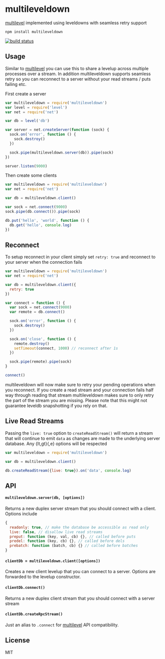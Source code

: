 # multileveldown

[multilevel](https://github.com/juliangruber/multilevel) implemented using leveldowns with seamless retry support

```
npm install multileveldown
```

[![build status](http://img.shields.io/travis/mafintosh/multileveldown.svg?style=flat)](http://travis-ci.org/mafintosh/multileveldown)

## Usage

Similar to [multilevel](https://github.com/juliangruber/multilevel) you can use this to share a levelup across multiple processes
over a stream. In addition multileveldown supports seamless retry so you can reconnect
to a server without your read streams / puts failing etc.

First create a server

``` js
var multileveldown = require('multileveldown')
var level = require('level')
var net = require('net')

var db = level('db')

var server = net.createServer(function (sock) {
  sock.on('error', function () {
    sock.destroy()
  })

  sock.pipe(multileveldown.server(db)).pipe(sock)
})

server.listen(9000)
```

Then create some clients

``` js
var multileveldown = require('multileveldown')
var net = require('net')

var db = multileveldown.client()

var sock = net.connect(9000)
sock.pipe(db.connect()).pipe(sock)

db.put('hello', 'world', function () {
  db.get('hello', console.log)
})
```

## Reconnect

To setup reconnect in your client simply set `retry: true` and reconnect to your server when the connection fails

``` js
var multileveldown = require('multileveldown')
var net = require('net')

var db = multileveldown.client({
  retry: true
})

var connect = function () {
  var sock = net.connect(9000)
  var remote = db.connect()

  sock.on('error', function () {
    sock.destroy()
  })

  sock.on('close', function () {
    remote.destroy()
    setTimeout(connect, 1000) // reconnect after 1s
  })

  sock.pipe(remote).pipe(sock)
}

connect()
```

multileveldown will now make sure to retry your pending operations when you reconnect. If you create a read stream
and your connection fails half way through reading that stream multileveldown makes sure to only retry the part of the
stream you are missing. Please note that this might not guarantee leveldb snapshotting if you rely on that.

## Live Read Streams

Passing the `live: true` option to `createReadStream()` will return a stream that will continue to emit `data` as
changes are made to the underlying server database. Any {lt,gt}{,e} options will be respected

``` js
var multileveldown = require('multileveldown')

var db = multileveldown.client()

db.createReadStream({live: true}).on('data', console.log)
```

## API

#### `multileveldown.server(db, [options])`

Returns a new duplex server stream that you should connect with a client. Options include

``` js
{
  readonly: true, // make the database be accessible as read only
  live: false, // disallow live read streams
  preput: function (key, val, cb) {}, // called before puts
  predel: function (key, cb) {}, // called before dels
  prebatch: function (batch, cb) {} // called before batches
}
```

#### `clientDb = multileveldown.client([options])`

Creates a new client levelup that you can connect to a server.
Options are forwarded to the levelup constructor.

#### `clientDb.connect()`

Returns a new duplex client stream that you should connect with a server stream

#### `clientDb.createRpcStream()`

Just an alias to `.connect` for [multilevel](https://github.com/juliangruber/multilevel) API compatibility.

## License

MIT
